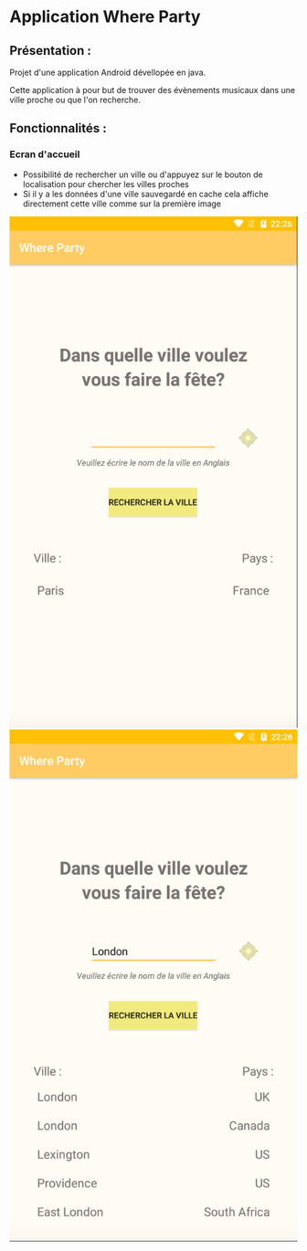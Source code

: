 # Application Where Party

## Présentation :

Projet d'une application Android dévellopée en java.

Cette application à pour but de trouver des évènements musicaux dans une ville proche ou que l'on recherche.

## Fonctionnalités :

### Ecran d'accueil

- Possibilité de rechercher un ville ou d'appuyez sur le bouton de localisation pour chercher les villes proches
- Si il y a les données d'une ville sauvegardé en cache cela affiche directement cette ville comme sur la première image

<img src="readmeImage/Welcome-Cache.png" alt="Welcome Cache"> <img src="readmeImage/Welcome-Search.png">
